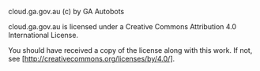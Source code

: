 cloud.ga.gov.au (c) by GA Autobots

cloud.ga.gov.au is licensed under a
Creative Commons Attribution 4.0 International License.

You should have received a copy of the license along with this
work. If not, see [http://creativecommons.org/licenses/by/4.0/].
